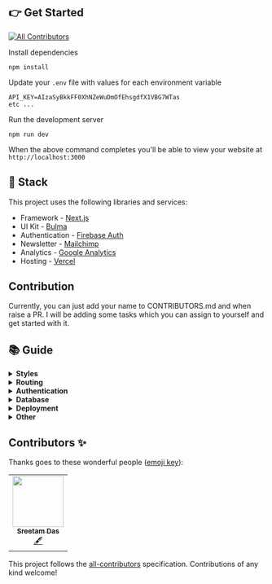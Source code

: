 ## 👉 Get Started
<!-- ALL-CONTRIBUTORS-BADGE:START - Do not remove or modify this section -->
[![All Contributors](https://img.shields.io/badge/all_contributors-1-orange.svg?style=flat-square)](#contributors-)
<!-- ALL-CONTRIBUTORS-BADGE:END -->

Install dependencies

```
npm install
```

Update your `.env` file with values for each environment variable

```
API_KEY=AIzaSyBkkFF0XhNZeWuDmOfEhsgdfX1VBG7WTas
etc ...
```

Run the development server

```
npm run dev
```

When the above command completes you'll be able to view your website at `http://localhost:3000`

## 🥞 Stack

This project uses the following libraries and services:

-   Framework - [Next.js](https://nextjs.org)
-   UI Kit - [Bulma](https://bulma.io)
-   Authentication - [Firebase Auth](https://firebase.google.com/products/auth)
-   Newsletter - [Mailchimp](https://mailchimp.com)
-   Analytics - [Google Analytics](https://googleanalytics.com)
-   Hosting - [Vercel](https://vercel.com)

## Contribution

Currently, you can just add your name to CONTRIBUTORS.md and when raise a PR. I will be adding some tasks which you can assign to yourself and get started with it.

## 📚 Guide

  <details>
    <summary><b>Styles</b></summary>
    <p>
      You can edit Bulma SASS variables in the global stylesheet located at <code><a href="src/styles/global.scss">src/styles/global.scss</a></code>. Variables allow you to control global styles (like colors and fonts), as well as element specific styles (like button padding). Before overriding Bulma elements with custom style check the <a href="https://bulma.io/documentation">Bulma docs</a> to see if you can do what need by tweaking a SASS variable.
    </p>
    <p>
      Custom styles are located in their related component's directory. For example, if any custom style is applied to the Navbar component you'll find it in <code>src/components/Navbar.scss</code>. We ensure custom styles are scoped to their component by prepending the classname with the component name (such as <code>.Navbar__brand</code>). This ensures styles never affect elements in other components. If styles need to be re-used in multiple components consider creating a new component that encapsulates that style and structure and using that component in multiple places.
    </p>
  </details>

  <details>
    <summary><b>Routing</b></summary>
    <p>
      This project uses the built-in Next.js router and its convenient <code>useRouter</code> hook. Learn more in the <a target="_blank" href="https://github.com/zeit/next.js/#routing">Next.js docs</a>.
    
```jsx
import Link from 'next/link';
import { useRouter } from 'next/router';

function MyComponent(){
	// Get the router object
	const router = useRouter();

    // Get value from query string (?postId=123) or route param (/:postId)
    console.log(router.query.postId);

    // Get current pathname
    console.log(router.pathname)

    // Navigate with the <Link> component or with router.push()
    return (
        <div>
          	<Link href="/about"><a>About</a></Link>
          	<button onClick={(e) => router.push('/about')}>About</button>
        </div>
      	);
    }

````
</p>

  </details>

  <details>
<summary><b>Authentication</b></summary>
<p>
  This project uses <a href="https://firebase.google.com">Firebase Auth</a> and includes a convenient <code>useAuth</code> hook (located in <code><a href="src/util/auth.js">src/util/auth.js</a></code>) that wraps Firebase and gives you common authentication methods. Depending on your needs you may want to edit this file and expose more Firebase functionality.

```jsx
import { useAuth } from './../util/auth.js';

function MyComponent(){
  // Get the auth object in any component
  const auth = useAuth();

  // Depending on auth state show signin or signout button
  // auth.user will either be an object, null when loading, or false if signed out
  return (
    <div>
      {auth.user ? (
        <button onClick={(e) => auth.signout()}>Signout</button>
      ) : (
        <button onClick={(e) => auth.signin('hello@divjoy.com', 'yolo')}>Signin</button>
      )}
    </div>
  );
}
````

</p>
</details>
  
  <details>
<summary><b>Database</b></summary>

<p>
  This project uses <a href="https://firebase.google.com/products/firestore">Cloud Firestore</a> and includes some data fetching hooks to get you started (located in <code><a href="src/util/db.js">src/util/db.js</a></code>). You'll want to edit that file and add any additional query hooks you need for your project.

```jsx
import { useAuth } from './../util/auth.js';
import { useItemsByOwner } from './../util/db.js';
import ItemsList from './ItemsList.js';

function ItemsPage(){
  const auth = useAuth();

  // Fetch items by owner
  // It's okay if uid is undefined while auth is still loading
  // The hook will return a "loading" status until it has a uid
  const uid = auth.user ? auth.user.uid : undefined;
  const { data: items, status } = useItemsByOwner(uid);

  // Once we items data then render ItemsList component
  return (
    <div>
      {status === "loading" ? (
        <span>One moment please</span>
      ) : (
        <ItemsList data={items}>
      )}
    </div>
  );
}
```

</p>
</details>

  <details>
    <summary><b>Deployment</b></summary>
    <p>
    Install the Vercel CLI

```
npm install -g vercel
```

Add each variable from `.env` to your Vercel project with the following command. You'll be prompted to enter its value and then choose one or more environments (development, preview, or production).
<a target="_blank" href="https://vercel.com/docs/v2/build-step#environment-variables">Learn more here</a>.

```
vercel env add VARIABLE_NAME
```

Run this command to deploy a preview (for testing a live deployment)

```
vercel
```

Run this command to deploy to production

```
vercel --prod
```

See the <a target="_blank" href="https://vercel.com/docs/v2/platform/deployments">Vercel docs</a> for more details.

</p>

  </details>

  <details>
    <summary><b>Other</b></summary>
    <p>
      The <a href="https://github.com/zeit/next.js">Next.js documentation</a> covers many other topics.
      This project was initially created using <a href="https://divjoy.com?ref=readme_other">Divjoy</a>, a React codebase generator. Feel free to ask questions in the <a href="https://spectrum.chat/divjoy">Divjoy forum</a> and we'll do our best to help you out.
    </p>
  </details>

## Contributors ✨

Thanks goes to these wonderful people ([emoji key](https://allcontributors.org/docs/en/emoji-key)):

<!-- ALL-CONTRIBUTORS-LIST:START - Do not remove or modify this section -->
<!-- prettier-ignore-start -->
<!-- markdownlint-disable -->
<table>
  <tr>
    <td align="center"><a href="https://sreetamdas.com"><img src="https://avatars3.githubusercontent.com/u/11270438?v=4" width="100px;" alt=""/><br /><sub><b>Sreetam Das</b></sub></a><br /><a href="#content-sreetamdas" title="Content">🖋</a></td>
  </tr>
</table>

<!-- markdownlint-enable -->
<!-- prettier-ignore-end -->
<!-- ALL-CONTRIBUTORS-LIST:END -->

This project follows the [all-contributors](https://github.com/all-contributors/all-contributors) specification. Contributions of any kind welcome!